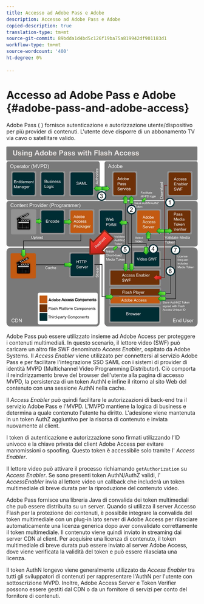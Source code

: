 ```yaml
---
title: Accesso ad Adobe Pass e Adobe
description: Accesso ad Adobe Pass e Adobe
copied-description: true
translation-type: tm+mt
source-git-commit: 89bdda1d4bd5c126f19ba75a819942df901183d1
workflow-type: tm+mt
source-wordcount: '400'
ht-degree: 0%

---
```



# Accesso ad Adobe Pass e Adobe {#adobe-pass-and-adobe-access}

Adobe Pass ( [](https://www.adobe.com/products/adobepass/)) fornisce autenticazione e autorizzazione utente/dispositivo per più provider di contenuti. L&#39;utente deve disporre di un abbonamento TV via cavo o satellitare valido.

<!--<a id="fig_cln_bc2_44"></a>-->

![](assets/AdobePass_web.png)

Adobe Pass può essere utilizzato insieme ad Adobe Access per proteggere i contenuti multimediali. In questo scenario, il lettore video (SWF) può caricare un altro file SWF denominato *Access Enabler*, ospitato da Adobe Systems. Il *Access Enabler* viene utilizzato per connettersi al servizio Adobe Pass e per facilitare l&#39;integrazione SSO SAML con i sistemi di provider di identità MVPD (Multichannel Video Programming Distributor). Ciò comporta il reindirizzamento breve del browser dell&#39;utente alla pagina di accesso MVPD, la persistenza di un token AuthN e infine il ritorno al sito Web del contenuto con una sessione AuthN nella cache.

Il *Access Enabler* può quindi facilitare le autorizzazioni di back-end tra il servizio Adobe Pass e l&#39;MVPD. L&#39;MVPD mantiene la logica di business e determina a quale contenuto l&#39;utente ha diritto. L&#39;adesione viene mantenuta in un token AuthZ aggiuntivo per la risorsa di contenuto e inviata nuovamente al client.

I token di autenticazione e autorizzazione sono firmati utilizzando l’ID univoco e la chiave privata del client Adobe Access per evitare manomissioni o spoofing. Questo token è accessibile solo tramite l&#39; *Access Enabler*.

Il lettore video può attivare il processo richiamando `getAuthorization` su *Access Enabler*. Se sono presenti token AuthN/AuthZ validi, l&#39; *AccessEnabler* invia al lettore video un callback che includerà un token multimediale di breve durata per la riproduzione del contenuto video.

Adobe Pass fornisce una libreria Java di convalida dei token multimediali che può essere distribuita su un server. Quando si utilizza il server Accesso Flash per la protezione dei contenuti, è possibile integrare la convalida del token multimediale con un plug-in lato server di Adobe Access per rilasciare automaticamente una licenza generica dopo aver convalidato correttamente il token multimediale. Il contenuto viene quindi inviato in streaming dai server CDN al client. Per acquisire una licenza di contenuto, il token multimediale di breve durata può essere inviato al server Adobe Access, dove viene verificata la validità del token e può essere rilasciata una licenza.

Il token AuthN longevo viene generalmente utilizzato da *Access Enabler* tra tutti gli sviluppatori di contenuti per rappresentare l&#39;AuthN per l&#39;utente con sottoscrizione MVPD. Inoltre, Adobe Access Server e Token Verifier possono essere gestiti dal CDN o da un fornitore di servizi per conto del fornitore di contenuti.

